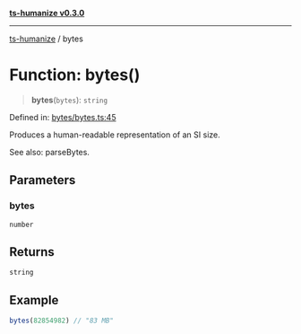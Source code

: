 [**ts-humanize v0.3.0**](../README.md)

***

[ts-humanize](../README.md) / bytes

# Function: bytes()

> **bytes**(`bytes`): `string`

Defined in: [bytes/bytes.ts:45](https://github.com/Shiv-SB/ts-humanize/blob/919e20c5062ab422c95ea4551ce3ee99cc497132/src/bytes/bytes.ts#L45)

Produces a human-readable representation of an SI size.

See also: parseBytes.

## Parameters

### bytes

`number`

## Returns

`string`

## Example

```ts
bytes(82854982) // "83 MB"
```
